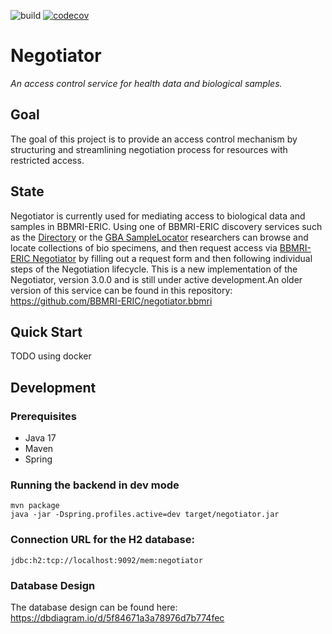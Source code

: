 ![build](https://github.com/BBMRI-ERIC/negotiator-v3/actions/workflows/CI.yml/badge.svg?)
[![codecov](https://codecov.io/github/BBMRI-ERIC/negotiator-v3/graph/badge.svg?token=YN9M34IM3S)](https://codecov.io/github/BBMRI-ERIC/negotiator-v3)
# Negotiator

_An access control service for health data and biological samples._

## Goal

The goal of this project is to provide an access control mechanism by structuring and streamlining negotiation process for resources with restricted access.

## State

Negotiator is currently used for mediating access to biological data and samples in BBMRI-ERIC. Using one of BBMRI-ERIC
discovery services such as the [Directory](https://directory.bbmri-eric.eu/#/) or the [GBA SampleLocator](https://samplelocator.bbmri.de/) researchers
can browse and locate collections of bio specimens, and then request access via [BBMRI-ERIC Negotiator](https://negotiator.bbmri-eric.eu/) by filling out a request form and then following individual steps of the Negotiation lifecycle.
This is a new implementation of the Negotiator, version 3.0.0 and is still under active development.An older version of
this service can be found in this repository: https://github.com/BBMRI-ERIC/negotiator.bbmri

## Quick Start

TODO using docker

## Development

### Prerequisites
- Java 17
- Maven
- Spring

### Running the backend in dev mode
```shell
mvn package
java -jar -Dspring.profiles.active=dev target/negotiator.jar
```
### Connection URL for the H2 database:
``
jdbc:h2:tcp://localhost:9092/mem:negotiator
``

### Database Design

The database design can be found here: https://dbdiagram.io/d/5f84671a3a78976d7b774fec